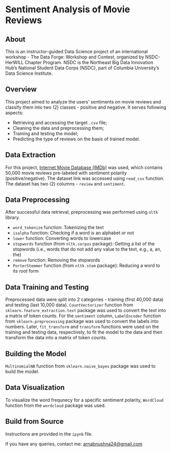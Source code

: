 # Sentiment Analysis of Movie Reviews

## About
This is an instructor-guided Data Science project of an international workshop - The Data Forge: Workshop and Contest, organized by NSDC-HerWILL Chapter Program. NSDC is the Northeast Big Data Innovation Hub’s National Student Data Corps (NSDC), part of Columbia University’s Data Science Institute.


## Overview
This project aimed to analyze the users' sentiments on movie reviews and classify them into two (2) classes - positive and negative. It serves following aspects:

* Retrieving and accessing the target `.csv` file;
* Cleaning the data and preprocessing them;
* Training and testing the model;
* Predicting the type of reviews on the basis of trained model.


## Data Extraction
For this project, [Internet Movie Database (IMDb)](https://raw.githubusercontent.com/meghjoshii/NSDC_DataScienceProjects_SentimentAnalysis/main/IMDB%20Dataset.csv) was used, which contains 50,000 movie reviews pre-labeled with sentiment polarity (positive/negative). The dataset link was accessed using `read_csv` function. The dataset has two (2) columns - `review` and `sentiment`.


## Data Preprocessing
After successful data retrieval, preprocessing was performed using `nltk` library.

* `word_tokenize` function: Tokenizing the text
* `isalpha` function: Checking if a word is an alphabet or not
* `lower` function: Converting words to lowercase
* `stopwords` function (from `nltk.corpus` package): Getting a list of the stopwords (i.e., words that do not add any value to the text, e.g., a, an, the)
* `remove` function: Removing the stopwords
* `PorterStemmer` function (from `nltk.stem` package): Reducing a word to its root form


## Data Training and Testing
Preprocessed data were split into 2 categories - training (first 40,000 data) and testing (last 10,000 data). `CountVectorizer` function from `sklearn.feature_extraction.text` package was used to convert the text into a matrix of token counts. For the `sentiment` column, `LabelEncoder` function from `sklearn.preprocessing` package was used to convert the labels into numbers. Later, `fit_transform` and `transform` functions were used on the training and testing data, respectively, to fit the model to the data and then transform the data into a matrix of token counts.


## Building the Model
`MultinomialNB` function from `sklearn.naive_bayes` package was used to build the model.


## Data Visualization
To visualize the word frequnecy for a specific sentiment polarity, `WordCloud` function from the `wordcloud` package was used.


## Build from Source
Instructions are provided in the `ipynb` file.


If you have any queries, contact me: arnabnushna24@gmail.com

